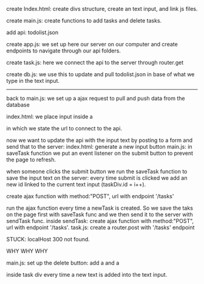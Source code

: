 create Index.html: create divs structure, create an text input, and link js files.

create main.js: create functions to add tasks and delete tasks.

add api: todolist.json

create app.js: we set up here our server on our computer and create endpoints 
				to navigate through our api folders.

create task.js: here we connect the api to the server through router.get

create db.js: we use this to update and pull todolist.json in base of what we type in the text input.

------------------------------------------------------------------------------------------

back to main.js: we set up a ajax request to pull and push data from the database

index.html: we place input inside a <form>  in which we state the url to connect to the api.

now we want to update the api with the input text by posting to a form and send that to the server:
index.html: generate a new input button
main.js: in saveTask function we put an event listener on the submit button to prevent the page to refresh.

when someone clicks the submit button we run the saveTask function to save the input text on the server:
every time submit is clicked we add an new id linked to the current text input (taskDiv.id = i++).

create ajax function with method:"POST", url with endpoint '/tasks'

run the ajax function every time a newTask is created. 
So we save the taks on the page first with saveTask func and we then send it to the server with sendTask func.
inside sendTask: create ajax function with method:"POST", url with endpoint '/tasks'.
task.js: create a router.post with '/tasks' endpoint

STUCK: localHost 300 not found.

WHY WHY WHY







main.js: set up the delete button: add a <span></span> and a <p><p/> 
		inside task div every time a new text is added into the text input.



